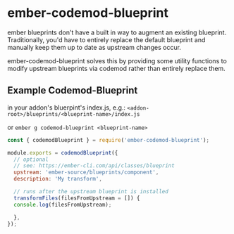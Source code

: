 # ember-codemod-blueprint

ember blueprints don't have a built in way to augment an existing blueprint.
Traditionally, you'd have to entirely replace the default blueprint and
manually keep them up to date as upstream changes occur.

ember-codemod-blueprint solves this by providing some utility functions
to modify upstream blueprints via codemod rather than entirely replace them.

## Example Codemod-Blueprint

in your addon's bluerpint's index.js,
e.g.: `<addon-root>/blueprints/<blueprint-name>/index.js`

or `ember g codemod-blueprint <blueprint-name>`

```js
const { codemodBlueprint } = require('ember-codemod-blueprint');

module.exports = codemodBlueprint({
  // optional
  // see: https://ember-cli.com/api/classes/blueprint
  upstream: 'ember-source/blueprints/component',
  description: 'My transform',

  // runs after the upstream blueprint is installed
  transformFiles(filesFromUpstream = []) {
  console.log(filesFromUpstream);

  },
});
```

